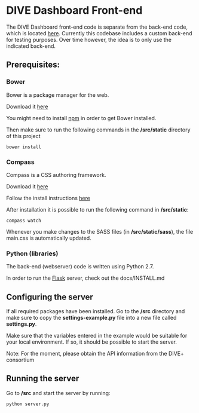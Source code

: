 # DIVE Dashboard Front-end

The DIVE Dashboard front-end code is separate from the back-end code, which is located [here](https://github.com/cwmeijer/divedashboard). Currently this codebase includes a custom back-end for testing purposes. Over time however, the idea is to only use the indicated back-end.

## Prerequisites:


### Bower


Bower is a package manager for the web.

Download it [here](http://bower.io/)

You might need to install [npm](https://www.npmjs.com/) in order to get Bower installed.

Then make sure to run the following commands in the **/src/static** directory of this project

```
bower install
```


### Compass

Compass is a CSS authoring framework.

Download it [here](http://compass-style.org/)

Follow the install instructions [here](http://compass-style.org/install/)

After installation it is possible to run the following command in **/src/static**:

```
compass watch
```

Whenever you make changes to the SASS files (in **/src/static/sass**), the file main.css is automatically updated.


### Python (libraries)

The back-end (webserver) code is written using Python 2.7.

In order to run the [Flask](http://flask.pocoo.org/) server, check out the docs/INSTALL.md


## Configuring the server

If all required packages have been installed. Go to the **/src** directory and make sure to copy the **settings-example.py** file into a new file called **settings.py**.

Make sure that the variables entered in the example would be suitable for your local environment. If so, it should be possible to start the server.

Note: For the moment, please obtain the API information from the DIVE+ consortium

## Running the server

Go to **/src** and start the server by running:

```
python server.py
```
